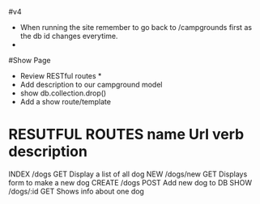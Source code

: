 #v4
* When running the site remember to go back to /campgrounds first as the db id changes everytime.
* 


#Show Page
* Review RESTful routes 
    *  
* Add description to our campground model
* show db.collection.drop()
* Add a show route/template

RESUTFUL ROUTES
name    Url         verb    description
===================================================
INDEX   /dogs       GET     Display a list of all dog
NEW     /dogs/new   GET     Displays form to make a new dog
CREATE  /dogs       POST    Add new dog to DB
SHOW    /dogs/:id   GET     Shows info about one dog